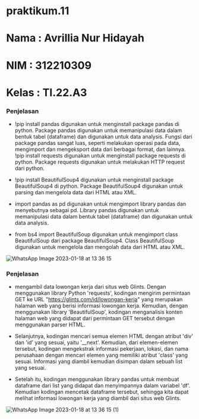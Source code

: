 # praktikum.11
# Nama : Avrillia Nur Hidayah
# NIM : 312210309
# Kelas : TI.22.A3

### Penjelasan

- !pip install pandas digunakan untuk menginstall package pandas di python. Package pandas digunakan untuk memanipulasi data dalam bentuk tabel (dataframe) 
dan digunakan untuk data analysis. Fungsi dari package pandas sangat luas, seperti melakukan operasi pada data, mengimport dan mengeksport data dari berbagai format,
dan lainnya. !pip install requests digunakan untuk menginstall package requests di python. Package requests digunakan untuk melakukan HTTP request dari python.

- !pip install BeautifulSoup4 digunakan untuk menginstall package BeautifulSoup4 di python. Package BeautifulSoup4 digunakan untuk parsing dan
mengelola data dari HTML atau XML.

- import pandas as pd digunakan untuk mengimport library pandas dan menyebutnya sebagai pd. Library pandas digunakan untuk memanipulasi data
dalam bentuk tabel (dataframe) dan digunakan untuk data analysis.

- from bs4 import BeautifulSoup digunakan untuk mengimport class BeautifulSoup dari package BeautifulSoup4. Class BeautifulSoup digunakan untuk 
mengelola dan mengolah data dari HTML atau XML.

![WhatsApp Image 2023-01-18 at 13 36 15](https://user-images.githubusercontent.com/115516474/213101803-f214b2b5-90ca-429f-82e2-a709648e0043.jpeg)


### Penjelasan

- mengambil data lowongan kerja dari situs web Glints. Dengan menggunakan library Python 'requests',
kodingan mengirim permintaan GET ke URL "https://glints.com/id/lowongan-kerja" yang merupakan halaman web yang berisi
informasi lowongan kerja. 
Kemudian, dengan menggunakan library 'BeautifulSoup', kodingan menganalisis konten halaman web yang didapat dari permintaan GET tersebut dengan menggunakan parser HTML.

- Selanjutnya, kodingan mencari semua elemen HTML dengan atribut 'div' dan 'id' yang sesuai, yaitu '__next'. Kemudian, dari elemen-elemen tersebut, 
kodingan mengekstrak informasi pekerjaan, lokasi, dan nama perusahaan dengan mencari elemen yang memiliki atribut 'class' yang sesuai. 
Informasi yang diambil kemudian disimpan dalam sebuah list yang sesuai.

- Setelah itu, kodingan menggunakan library pandas untuk membuat dataframe dari list yang didapat dan menyimpannya dalam variabel 'df'. 
Kemudian kodingan mencetak dataframe tersebut, sehingga kita dapat melihat informasi lowongan kerja yang diambil dari situs web Glints.

![WhatsApp Image 2023-01-18 at 13 36 15 (1)](https://user-images.githubusercontent.com/115516474/213101902-c093da7b-9bcc-454d-8833-c6fe64b95a99.jpeg)

